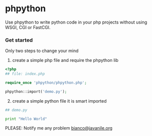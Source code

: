 # phpython
Use phpython to write python code in your php projects without using WSGI, CGI or FastCGI.

### Get started

Only two steps to change your mind

  1. create a simple php file and require the phpython lib
``` php
<?php
## file: index.php

require_once 'phpython/phpython.php';

phpython::import('demo.py');
```

  2. create a simple python file it is smart imported

``` python
## demo.py

print "Hello World"
```

PLEASE: Notify me any problem bianco@javanile.org
